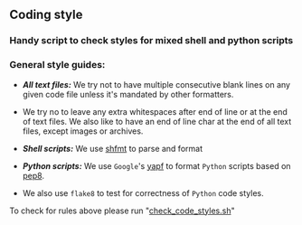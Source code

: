 ## **Coding style**
### Handy script to check styles for mixed shell and python scripts

### **General style guides:**
- **_All text files:_** We try not to have multiple consecutive blank lines on any given code file unless it's
mandated by other formatters.
- We try no to leave any extra whitespaces after end of line or at the end of text files.
We also like to have an end of line char at the end of all text files, except images or
archives.

- **_Shell scripts:_** We use [shfmt](https://github.com/mvdan/sh) to parse and format

- **_Python scripts:_** We use `Google`'s [yapf](https://github.com/google/yapf) to
format `Python` scripts based on [pep8](https://www.python.org/dev/peps/pep-0008/).

- We also use `flake8` to test for correctness of `Python` code styles.

To check for rules above please run "[check_code_styles.sh](./check_code_styles.sh)"
